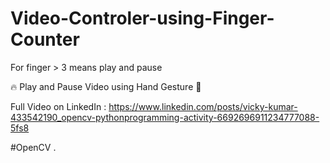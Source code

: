 # Video-Controler-using-Finger-Counter

For finger > 3 means play and pause

🔥 Play and Pause Video using Hand Gesture 🍻

Full Video on LinkedIn :
https://www.linkedin.com/posts/vicky-kumar-433542190_opencv-pythonprogramming-activity-6692696911234777088-5fs8

#OpenCV
.

